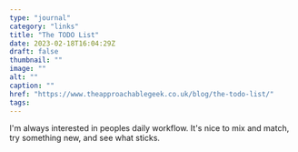 ```yaml
---
type: "journal"
category: "links"
title: "The TODO List"
date: 2023-02-18T16:04:29Z
draft: false
thumbnail: ""
image: ""
alt: ""
caption: ""
href: "https://www.theapproachablegeek.co.uk/blog/the-todo-list/"
tags:
---
```


I'm always interested in peoples daily workflow. It's nice to mix and match, try something new, and see what sticks.

